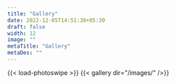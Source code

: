 ```yaml
---
title: "Gallery"
date: 2022-12-05T14:51:38+05:30
draft: false
width: 12
image: ""
metaTitle: "Gallery"
metaDes: ""
---
```


{{< load-photoswipe >}}
{{< gallery dir="/images/" />}}
